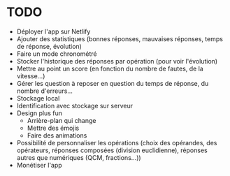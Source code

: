 # TODO

- Déployer l'app sur Netlify
- Ajouter des statistiques (bonnes réponses, mauvaises réponses, temps de réponse, évolution)
- Faire un mode chronométré
- Stocker l'historique des réponses par opération (pour voir l'évolution)
- Mettre au point un score (en fonction du nombre de fautes, de la vitesse…)
- Gérer les question à reposer en question du temps de réponse, du nombre d'erreurs…
- Stockage local
- Identification avec stockage sur serveur
- Design plus fun
  - Arrière-plan qui change
  - Mettre des émojis
  - Faire des animations
- Possibilité de personnaliser les opérations (choix des opérandes, des opérateurs, réponses composées (division euclidienne), réponses autres que numériques (QCM, fractions…))
- Monétiser l'app
